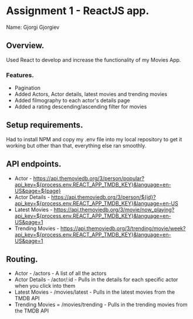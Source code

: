 # Assignment 1 - ReactJS app.

Name: Gjorgi Gjorgiev

## Overview.

Used React to develop and increase the functionality of my Movies App.

### Features.
 
+ Pagination
+ Added Actors, Actor details, latest movies and trending movies
+ Added filmography to each actor's details page
+ Added a rating descending/ascending filter for movies

## Setup requirements.

Had to install NPM and copy my .env file into my local repository to get it working but other than that, everything else ran smoothly.

## API endpoints.

+ Actor - https://api.themoviedb.org/3/person/popular?api_key=${process.env.REACT_APP_TMDB_KEY}&language=en-US&page=${page}
+ Actor Details - https://api.themoviedb.org/3/person/${id}?api_key=${process.env.REACT_APP_TMDB_KEY}&language=en-US
+ Latest Movies - https://api.themoviedb.org/3/movie/now_playing?api_key=${process.env.REACT_APP_TMDB_KEY}&language=en-US&page=1
+ Trending Movies - https://api.themoviedb.org/3/trending/movie/week?api_key=${process.env.REACT_APP_TMDB_KEY}&language=en-US&page=1

## Routing.

+ Actor - /actors - A list of all the actors
+ Actor Details - /actor/:id - Pulls in the details for each specific actor when you click into them 
+ Latest Movies - /movies/latest - Pulls in the latest movies from the TMDB API
+ Trending Movies = /movies/trending - Pulls in the trending movies from the TMDB API
